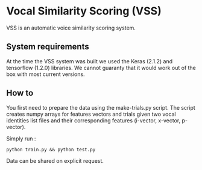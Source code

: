 # Vocal Similarity Scoring (VSS)

VSS is an automatic voice similarity scoring system.


## System requirements
At the time the VSS system was built we used the Keras (2.1.2) and tensorflow (1.2.0) libraries. We cannot guaranty that it would work out of the box with most current versions.


## How to
You first need to prepare the data using the make-trials.py script. The script creates numpy arrays for features vectors and trials given two vocal identities list files and their corresponding features (i-vector, x-vector, p-vector).

Simply run :
```
python train.py && python test.py
```

Data can be shared on explicit request.
